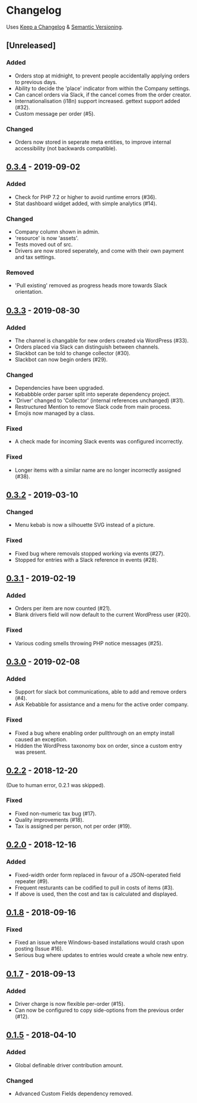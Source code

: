 # Changelog
Uses [Keep a Changelog](https://keepachangelog.com/en/1.0.0/) & [Semantic Versioning](https://semver.org/spec/v2.0.0.html).

## [Unreleased]
### Added
- Orders stop at midnight, to prevent people accidentally applying orders to previous days.
- Ability to decide the 'place' indicator from within the Company settings.
- Can cancel orders via Slack, if the cancel comes from the order creator.
- Internationalisation (i18n) support increased. gettext support added (#32).
- Custom message per order (#5).

### Changed
- Orders now stored in seperate meta entities, to improve internal accessibility (not backwards compatible).

## [0.3.4] - 2019-09-02
### Added
- Check for PHP 7.2 or higher to avoid runtime errors (#36).
- Stat dashboard widget added, with simple analytics (#14).

### Changed
- Company column shown in admin.
- 'resource' is now 'assets'.
- Tests moved out of src.
- Drivers are now stored seperately, and come with their own payment and tax settings.

### Removed
- 'Pull existing' removed as progress heads more towards Slack orientation.

## [0.3.3] - 2019-08-30
### Added
- The channel is changable for new orders created via WordPress (#33).
- Orders placed via Slack can distinguish between channels.
- Slackbot can be told to change collector (#30).
- Slackbot can now begin orders (#29).

### Changed
- Dependencies have been upgraded.
- Kebabbble order parser split into seperate dependency project.
- 'Driver' changed to 'Collector' (internal references unchanged) (#31).
- Restructured Mention to remove Slack code from main process.
- Emojis now managed by a class.

### Fixed
- A check made for incoming Slack events was configured incorrectly.

### Fixed
- Longer items with a similar name are no longer incorrectly assigned (#38).

## [0.3.2] - 2019-03-10
### Changed
- Menu kebab is now a silhouette SVG instead of a picture.
### Fixed
- Fixed bug where removals stopped working via events (#27).
- Stopped for entries with a Slack reference in events (#28).

## [0.3.1] - 2019-02-19
### Added
- Orders per item are now counted (#21).
- Blank drivers field will now default to the current WordPress user (#20).
### Fixed
- Various coding smells throwing PHP notice messages (#25).

## [0.3.0] - 2019-02-08
### Added
- Support for slack bot communications, able to add and remove orders (#4).
- Ask Kebabble for assistance and a menu for the active order company.
### Fixed
- Fixed a bug where enabling order pullthrough on an empty install caused an exception.
- Hidden the WordPress taxonomy box on order, since a custom entry was present.

## [0.2.2] - 2018-12-20
(Due to human error, 0.2.1 was skipped).
### Fixed
- Fixed non-numeric tax bug (#17).
- Quality improvements (#18).
- Tax is assigned per person, not per order (#19).

## [0.2.0] - 2018-12-16
### Added
- Fixed-width order form replaced in favour of a JSON-operated field repeater (#9).
- Frequent resturants can be codified to pull in costs of items (#3).
- If above is used, then the cost and tax is calculated and displayed.

## [0.1.8] - 2018-09-16
### Fixed
- Fixed an issue where Windows-based installations would crash upon posting (Issue #16).
- Serious bug where updates to entries would create a whole new entry.

## [0.1.7] - 2018-09-13
### Added
- Driver charge is now flexible per-order (#15).
- Can now be configured to copy side-options from the previous order (#12).

## [0.1.5] - 2018-04-10
### Added
- Global definable driver contribution amount.
### Changed
- Advanced Custom Fields dependency removed.

[0.1.8]: https://gitlab.com/soup-bowl/kebabble/tags/v0.1.8-alpha
[0.1.7]: https://gitlab.com/soup-bowl/kebabble/tags/v0.1.7-alpha
[0.1.5]: https://gitlab.com/soup-bowl/kebabble/tags/v0.1.5-alpha
[0.2.0]: https://gitlab.com/soup-bowl/kebabble/tags/v0.2-alpha
[0.2.2]: https://gitlab.com/soup-bowl/kebabble/tags/v0.2.2-alpha
[0.3.0]: https://gitlab.com/soup-bowl/kebabble/tags/v0.3-alpha
[0.3.1]: https://gitlab.com/soup-bowl/kebabble/tags/v0.3.1-alpha
[0.3.2]: https://gitlab.com/soup-bowl/kebabble/tags/v0.3.2-alpha
[0.3.3]: https://gitlab.com/soup-bowl/kebabble/tags/v0.3.3-alpha
[0.3.4]: https://gitlab.com/soup-bowl/kebabble/tags/v0.3.4-alpha